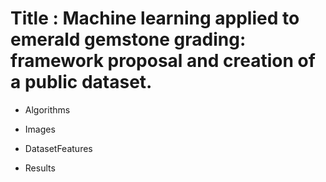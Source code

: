 # Title : Machine learning applied to emerald gemstone grading: framework proposal and creation of a public dataset.

- Algorithms

- Images

- DatasetFeatures

- Results
